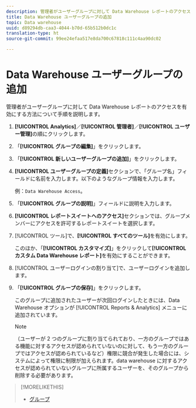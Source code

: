 ```yaml
---
description: 管理者がユーザーグループに対して Data Warehouse レポートのアクセスを有効にする方法について手順を説明します。
title: Data Warehouse ユーザーグループの追加
topic: Data warehouse
uuid: d89294db-caa3-4044-b70d-65b512b0dc1c
translation-type: ht
source-git-commit: 99ee24efaa517e8da700c67818c111c4aa90dc02

---
```



# Data Warehouse ユーザーグループの追加

管理者がユーザーグループに対して Data Warehouse レポートのアクセスを有効にする方法について手順を説明します。

1. **[!UICONTROL Analytics]**／**[!UICONTROL 管理者]**／**[!UICONTROL ユーザー管理]**&#x200B;の順にクリックします。
1. 「**[!UICONTROL グループの編集]**」をクリックします。
1. 「**[!UICONTROL 新しいユーザーグループの追加]**」をクリックします。
1. **[!UICONTROL ユーザーグループの定義]**&#x200B;セクションで、「グループ名」フィールドに名前を入力します。以下のようなグループ情報を入力します。

   例：`Data Warehouse Access`。
1. 「**[!UICONTROL グループの説明]**」フィールドに説明を入力します。
1. **[!UICONTROL レポートスイートへのアクセス]**&#x200B;セクションでは、グループメンバーにアクセスを許可するレポートスイートを選択します。
1. [!UICONTROL ツール]で、**[!UICONTROL すべてのツール]**&#x200B;を有効にします。

   このほか、「**[!UICONTROL カスタマイズ]**」をクリックして&#x200B;**[!UICONTROL カスタム Data Warehouse レポート]**&#x200B;を有効にすることができます。

1. [!UICONTROL ユーザーログインの割り当て]で、ユーザーログインを追加します。
1. 「**[!UICONTROL グループの保存]**」をクリックします。

   このグループに追加されたユーザーが次回ログインしたときには、Data Warehouse オプションが [!UICONTROL Reports &amp; Analytics] メニューに追加されています。

   >[!NOTE]
   >
   >（ユーザーが 2 つのグループに割り当てられており、一方のグループではある機能に対するアクセスが認められていないのに対して、もう一方のグループではアクセスが認められているなど）権限に競合が発生した場合には、システムによって権限に制限が加えられます。data warehouse に対するアクセスが認められていないグループに所属するユーザーを、そのグループから削除する必要があります。

>[!MORELIKETHIS]
>
>* [グループ ](/help/admin/user-management2/c-user-groups/groups.md)

